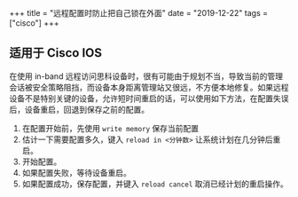 +++
title = "远程配置时防止把自己锁在外面"
date = "2019-12-22"
tags = ["cisco"]
+++

## 适用于 Cisco IOS

在使用 in-band 远程访问思科设备时，很有可能由于规划不当，导致当前的管理会话被安全策略阻挡，而设备本身距离管理站又很远，不方便本地修复。如果远程设备不是特别关键的设备，允许短时间重启的话，可以使用如下方法，在配置失误后，设备重启，回退到保存之前的配置。

1. 在配置开始前，先使用 `write memory` 保存当前配置
2. 估计一下需要配置多久，键入 `reload in <分钟数>` 让系统计划在几分钟后重启。
3. 开始配置。
4. 如果配置失败，等待设备重启。
5. 如果配置成功，保存配置，并键入 `reload cancel` 取消已经计划的重启操作。

